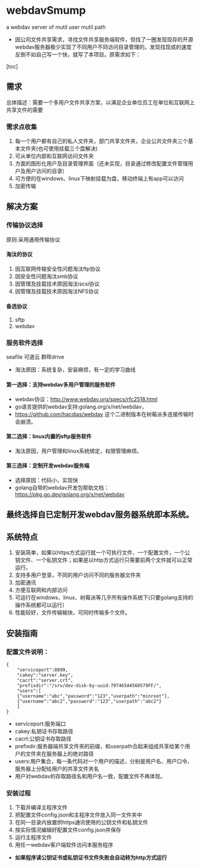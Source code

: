 # webdavSmump
a webdav server of mutil user mutil path

+ 因公司文件共享需求，寻找文件共享服务端软件，但找了一圈发现现存的开源webdav服务器极少实现了不同用户不同访问目录管理的。发现找现成的速度反倒不如自己写一个快，就写了本项目。原需求如下：


[toc]
## 需求
总体描述：需要一个多用户文件共享方案，以满足企业单位员工在单位和互联网上共享文件的需要

### 需求点收集
1. 每一个用户都有自己的私人文件夹，部门共享文件夹，企业公共文件夹三个基本文件夹(也可使用挂载三个盘解决)
2. 可从单位内部和互联网访问文件夹
3. 方面的图形化用户及目录管理界面（还未实现，目录通过修改配置文件管理用户及用户访问的目录）
4. 可方便的在windows、linux下映射挂载为盘，移动终端上有app可以访问
5. 加密传输

## 解决方案

### 传输协议选择
原则:采用通用传输协议
#### 淘汰的协议
1. 因互联网传输安全性问题淘汰ftp协议
2. 因安全性问题淘汰smb协议
3. 因管理及挂载技术原因淘汰iscsi协议
4. 因管理及挂载技术原因淘汰NFS协议

#### 备选协议
1. sftp
2. webdav

### 服务软件选择

seafile 可道云 群晖drive
+ 淘汰原因：系统复杂，安装麻烦，有一定的学习曲线

#### 第一选择：支持webdav多用户管理的服务软件
+ webdav协议：http://www.webdav.org/specs/rfc2518.html
+ go语言提供的webdav支持:golang.org/x/net/webdav，
+ https://github.com/hacdias/webdav 这个二进制版本在树莓派多连接传输时会崩溃。

#### 第二选择：linux内置的sftp服务软件
+ 淘汰原因，用户管理和linux系统绑定，权限管理麻烦。
#### 第三选择：定制开发webdav服务端
+ 选择原因：代码小，实现快
+ golang自带的webdav开发包帮助文档：https://pkg.go.dev/golang.org/x/net/webdav

## 最终选择自已定制开发webdav服务器系统即本系统。
## 系统特点
1. 安装简单，如果以https方式运行就一个可执行文件、一个配置文件，一个公钥文件、一个私钥文件；如果是以http方式运行只需要前两个文件就可以正常运行。
2. 支持多用户登录，不同的用户访问不同的服务器文件夹
3. 加密通讯
4. 方便互联网和内部访问
5. 可运行在windows、linux、树莓派等几乎所有操作系统下(只要golang支持的操作系统都可以运行）
6. 性能较好，文件传输输快，可同时传输多个文件。

## 安装指南
### 配置文件说明：
```
{
    "serviceport":8899,
    "cakey":"server.key",
    "cacrt":"server.crt",
    "prefixdir":"/srv/dev-disk-by-uuid-797465A4560579FF/",
    "users":[
    {"username":"abc","password":"123","userpath":"minroot"},
    {"username":"abc2","password":"123","userpath":"abc2"}
    ]
}
```
+ serviceport:服务端口
+ cakey:私钥证书存取路径
+ cacrt:公钥证书存取路径
+ prefixdir:服务器端共享文件夹的前缀，和userpath合起来组成共享给某个用户的文件夹在服务器上的绝对路径
+ users:用户集合，每一条代码对一个用户的描述，分别是用户名、用户口令、服务器上分配给用户的共享文件夹名
+ 用户对webdav的存取路径名和用户名一致，配置文件不再体现。

### 安装过程
1. 下载并编译主程序文件
2. 把配置文件config.json和主程序文件放入同一文件夹中
3. 在同一目录内放置供https通讯使用的公钥文件和私钥文件
4. 按实际情况编辑好配置文件config.json并保存
5. 运行主程序文件
6. 用任一webdav客户端软件访问本服务程序
+ **如果程序读公钥证书或私钥证书文件失败会自动转为http方式运行**
